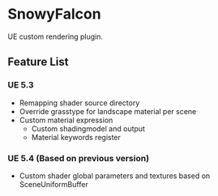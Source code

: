 # SnowyFalcon

UE custom rendering plugin.

## Feature List

### UE 5.3
- Remapping shader source directory
- Override grasstype for landscape material per scene
- Custom material expression
  - Custom shadingmodel and output
  - Material keywords register

### UE 5.4 (Based on previous version)
- Custom shader global parameters and textures based on SceneUniformBuffer